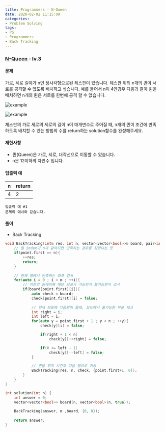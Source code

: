 ```yaml
---
title: Programmers - N-Queen
date: 2020-02-02 11:15:00
categories:
- Problem Solving
tags:
- PS
- Programmers
- Back Tracking
---
```


### [ N-Queen ](https://programmers.co.kr/learn/courses/30/lessons/12952) - lv.3

#### 문제

가로, 세로 길이가 n인 정사각형으로된 체스판이 있습니다. 체스판 위의 n개의 퀸이 서로를 공격할 수 없도록 배치하고 싶습니다.
예를 들어서 n이 4인경우 다음과 같이 퀸을 배치하면 n개의 퀸은 서로를 한번에 공격 할 수 없습니다.

![example](https://i.imgur.com/lt2zdK6.png)

![example](https://i.imgur.com/5c5EUrq.png)

체스판의 가로 세로의 세로의 길이 n이 매개변수로 주어질 때, n개의 퀸이 조건에 만족 하도록 배치할 수 있는 방법의 수를 return하는 solution함수를 완성해주세요.

#### 제한사항
  - 퀸(Queen)은 가로, 세로, 대각선으로 이동할 수 있습니다.
  - n은 12이하의 자연수 입니다.

#### 입출력 예

| n | return |
| -- | -- |
| 4 | 2 | 

```
입출력 예 #1
문제의 예시와 같습니다.
```

#### 풀이
  - Back Tracking

```cpp
void BackTracking(int& res, int n, vector<vector<bool>>& board, pair<int,int> point){
    // 열 index가 n과 같아지면 만족하는 경우를 찾았다는 뜻
    if(point.first == n){
        ++res;
        return;
    }
    
    // 현재 행에서 만족하는 좌표 검사 
    for(auto i = 0 ; i < n ; ++i){
        // 이전의 퀸에의해 해당 좌표가 가능한지 불가능한지 검사
        if(board[point.first][i]){
            auto check = board;
            check[point.first][i] = false;
            
            // 현재 좌표에 다음퀸이 올때, 보드에서 불가능한 부분 체크
            int right = i;
            int left = i;
            for(auto y = point.first + 1 ; y < n ; ++y){
                check[y][i] = false;

                if(right + 1 < n)
                    check[y][++right] = false;

                if(0 <= left - 1)
                    check[y][--left] = false;
            }

            // 퀸을 위치 시킨후 다음 행으로 이동
            BackTracking(res, n, check, {point.first+1, 0});
        }
    }
}

int solution(int n) {
    int answer = 0;
    vector<vector<bool>> board(n, vector<bool>(n, true));
    
    BackTracking(answer, n ,board, {0, 0});
        
    return answer;
}
```
